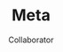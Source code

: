 ---
title: "Meta"
subtitle: "Collaborator"
type: collaborator
image: "https://upload.wikimedia.org/wikipedia/commons/a/ab/Meta-Logo.png"
draft: false

---